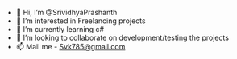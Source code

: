 - 👋 Hi, I’m @SrividhyaPrashanth
- 👀 I’m interested in Freelancing projects
- 🌱 I’m currently learning c#
- 💞️ I’m looking to collaborate on development/testing the projects
- 📫 Mail me - Svk785@gmail.com

<!---
SrividhyaPrashanth/SrividhyaPrashanth is a ✨ special ✨ repository because its `README.md` (this file) appears on your GitHub profile.
You can click the Preview link to take a look at your changes.
--->
